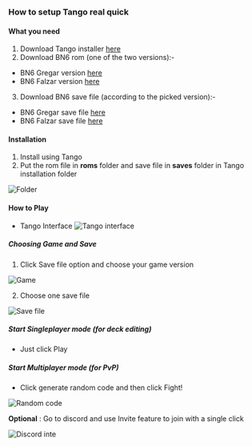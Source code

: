 ### How to setup Tango real quick

#### What you need
1. Download Tango installer [here](https://tangobattle.com/)
2. Download BN6 rom (one of the two versions):-
- BN6 Gregar version [here](https://archive.org/download/nointro.gba/Mega%20Man%20Battle%20Network%206%20-%20Cybeast%20Gregar%20%28USA%29.7z)
- BN6 Falzar version [here](https://archive.org/download/nointro.gba/Mega%20Man%20Battle%20Network%206%20-%20Cybeast%20Falzar%20%28USA%29.7z)

3. Download BN6 save file (according to the picked version):-
- BN6 Gregar save file [here](https://github.com/NovusIrez/ForReading/raw/main/files/BN6%20Gregar.sav)
- BN6 Falzar save file [here](https://github.com/NovusIrez/ForReading/raw/main/files/BN6%20Falzar.sav)

#### Installation

1. Install using Tango
2. Put the rom file in **roms** folder and save file in **saves** folder in Tango installation folder

![Folder](https://media.discordapp.net/attachments/920942335154589756/995853666374385695/unknown.png)

#### How to Play

- Tango Interface
![Tango interface](https://media.discordapp.net/attachments/920942335154589756/995855495233548298/unknown.png)


##### Choosing Game and Save

1. Click Save file option and choose your game version

![Game](https://media.discordapp.net/attachments/920942335154589756/995855977217794069/unknown.png)

2. Choose one save file

![Save file](https://media.discordapp.net/attachments/920942335154589756/995856023892013197/unknown.png)

##### Start Singleplayer mode (for deck editing)
- Just click Play

##### Start Multiplayer mode (for PvP)
- Click generate random code and then click Fight!

![Random code](https://media.discordapp.net/attachments/920942335154589756/995857574903676968/unknown.png)

**Optional** : Go to discord and use Invite feature to join with a single click

![Discord inte](https://media.discordapp.net/attachments/920942335154589756/995857750028460152/unknown.png)
